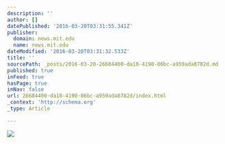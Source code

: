 ```yaml
---
description: ''
author: []
datePublished: '2016-03-20T03:31:55.341Z'
publisher:
  domain: news.mit.edu
  name: news.mit.edu
dateModified: '2016-03-20T03:31:32.533Z'
title: ''
sourcePath: _posts/2016-03-20-26684400-da18-4190-86bc-a959ada8782d.md
published: true
inFeed: true
hasPage: true
inNav: false
url: 26684400-da18-4190-86bc-a959ada8782d/index.html
_context: 'http://schema.org'
_type: Article

---
```

![](http://news.mit.edu/sites/mit.edu.newsoffice/files/styles/news_article_image_top_slideshow/public/images/2015/MIT-Ocean-Robotics-1.jpg?itok=aI2ioNY9)